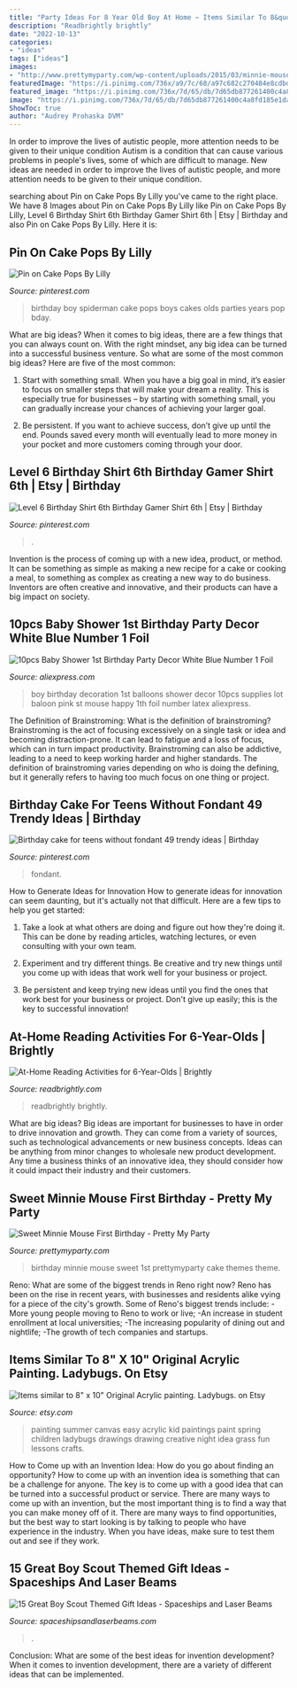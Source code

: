 ```yaml
---
title: "Party Ideas For 8 Year Old Boy At Home ~ Items Similar To 8&quot; X 10&quot; Original Acrylic Painting. Ladybugs. On Etsy"
description: "Readbrightly brightly"
date: "2022-10-13"
categories:
- "ideas"
tags: ["ideas"]
images:
- "http://www.prettymyparty.com/wp-content/uploads/2015/03/minnie-mouse-first-birthday-ideas.jpg"
featuredImage: "https://i.pinimg.com/736x/a9/7c/68/a97c682c270484e8cdbd4d98b547fdc2.jpg"
featured_image: "https://i.pinimg.com/736x/7d/65/db/7d65db877261400c4a8fd185e1da4da8---year-old-boy-boy-birthday-parties.jpg"
image: "https://i.pinimg.com/736x/7d/65/db/7d65db877261400c4a8fd185e1da4da8---year-old-boy-boy-birthday-parties.jpg"
ShowToc: true
author: "Audrey Prohaska DVM"
---
```



In order to improve the lives of autistic people, more attention needs to be given to their unique condition
Autism is a condition that can cause various problems in people's lives, some of which are difficult to manage. New ideas are needed in order to improve the lives of autistic people, and more attention needs to be given to their unique condition.

	

		
searching about Pin on Cake Pops By Lilly you've came to the right place. We have 8 Images about Pin on Cake Pops By Lilly like Pin on Cake Pops By Lilly, Level 6 Birthday Shirt 6th Birthday Gamer Shirt 6th | Etsy | Birthday and also Pin on Cake Pops By Lilly. Here it is:
		
    
## Pin On Cake Pops By Lilly

<img loading=lazy src="https://i.pinimg.com/736x/7d/65/db/7d65db877261400c4a8fd185e1da4da8---year-old-boy-boy-birthday-parties.jpg" onerror="this.onerror=null;this.src='https://tse2.mm.bing.net/th?id=OIP.osjExFk1WsSp6h7nxrTsjAHaJ6&amp;pid=15.1';" alt="Pin on Cake Pops By Lilly">

_Source: pinterest.com_

>birthday boy spiderman cake pops boys cakes olds parties years pop bday. 

	

What are big ideas?
When it comes to big ideas, there are a few things that you can always count on. With the right mindset, any big idea can be turned into a successful business venture. So what are some of the most common big ideas? Here are five of the most common:
1. Start with something small. When you have a big goal in mind, it’s easier to focus on smaller steps that will make your dream a reality. This is especially true for businesses – by starting with something small, you can gradually increase your chances of achieving your larger goal.

2. Be persistent. If you want to achieve success, don’t give up until the end. Pounds saved every month will eventually lead to more money in your pocket and more customers coming through your door.

    
## Level 6 Birthday Shirt 6th Birthday Gamer Shirt 6th | Etsy | Birthday

<img loading=lazy src="https://i.pinimg.com/736x/a9/7c/68/a97c682c270484e8cdbd4d98b547fdc2.jpg" onerror="this.onerror=null;this.src='https://tse2.mm.bing.net/th?id=OIP.h63LWnfL_V7v5tc1PiklkwHaHa&amp;pid=15.1';" alt="Level 6 Birthday Shirt 6th Birthday Gamer Shirt 6th | Etsy | Birthday">

_Source: pinterest.com_

>. 

	

Invention is the process of coming up with a new idea, product, or method. It can be something as simple as making a new recipe for a cake or cooking a meal, to something as complex as creating a new way to do business. Inventors are often creative and innovative, and their products can have a big impact on society.

    
## 10pcs Baby Shower 1st Birthday Party Decor White Blue Number 1 Foil

<img loading=lazy src="https://ae01.alicdn.com/kf/HTB1k3fFmHsTMeJjy1zcq6xAgXXaA/10pcs-Baby-Shower-1st-Birthday-Party-Decor-White-Blue-Number-1-Foil-Balloons-Supplies-Baby-boy.jpg" onerror="this.onerror=null;this.src='https://tse2.mm.bing.net/th?id=OIP.GE55UYdqrj6X5N_3QM59qAHaHa&amp;pid=15.1';" alt="10pcs Baby Shower 1st Birthday Party Decor White Blue Number 1 Foil">

_Source: aliexpress.com_

>boy birthday decoration 1st balloons shower decor 10pcs supplies lot baloon pink st mouse happy 1th foil number latex aliexpress. 

	

The Definition of Brainstroming: What is the definition of brainstroming?
Brainstroming is the act of focusing excessively on a single task or idea and becoming distraction-prone. It can lead to fatigue and a loss of focus, which can in turn impact productivity. Brainstroming can also be addictive, leading to a need to keep working harder and higher standards. The definition of brainstroming varies depending on who is doing the defining, but it generally refers to having too much focus on one thing or project.

    
## Birthday Cake For Teens Without Fondant 49 Trendy Ideas | Birthday

<img loading=lazy src="https://i.pinimg.com/736x/70/5c/e4/705ce4d45932627fa2576e101ccafb70.jpg" onerror="this.onerror=null;this.src='https://tse3.mm.bing.net/th?id=OIP.WROKSNyc2TDp28svAu7fpgAAAA&amp;pid=15.1';" alt="Birthday cake for teens without fondant 49 trendy ideas | Birthday">

_Source: pinterest.com_

>fondant. 

	

How to Generate Ideas for Innovation
How to generate ideas for innovation can seem daunting, but it's actually not that difficult. Here are a few tips to help you get started:
1. Take a look at what others are doing and figure out how they're doing it. This can be done by reading articles, watching lectures, or even consulting with your own team.

2. Experiment and try different things. Be creative and try new things until you come up with ideas that work well for your business or project.

3. Be persistent and keep trying new ideas until you find the ones that work best for your business or project. Don't give up easily; this is the key to successful innovation!

    
## At-Home Reading Activities For 6-Year-Olds | Brightly

<img loading=lazy src="https://assets.readbrightly.com/wp-content/uploads/2015/09/reading-activities-6yr-olds-feat.jpg" onerror="this.onerror=null;this.src='https://tse3.mm.bing.net/th?id=OIP.YSwpkozvhssLDRbBzta1BQHaFS&amp;pid=15.1';" alt="At-Home Reading Activities for 6-Year-Olds | Brightly">

_Source: readbrightly.com_

>readbrightly brightly. 

	

What are big ideas?
Big ideas are important for businesses to have in order to drive innovation and growth. They can come from a variety of sources, such as technological advancements or new business concepts. Ideas can be anything from minor changes to wholesale new product development. Any time a business thinks of an innovative idea, they should consider how it could impact their industry and their customers.

    
## Sweet Minnie Mouse First Birthday - Pretty My Party

<img loading=lazy src="http://www.prettymyparty.com/wp-content/uploads/2015/03/minnie-mouse-first-birthday-ideas.jpg" onerror="this.onerror=null;this.src='https://tse2.mm.bing.net/th?id=OIP.26_fk2zHF8KfJsgeCNcOxgHaKl&amp;pid=15.1';" alt="Sweet Minnie Mouse First Birthday - Pretty My Party">

_Source: prettymyparty.com_

>birthday minnie mouse sweet 1st prettymyparty cake themes theme. 

	

Reno: What are some of the biggest trends in Reno right now?
Reno has been on the rise in recent years, with businesses and residents alike vying for a piece of the city's growth. Some of Reno's biggest trends include: 
 -More young people moving to Reno to work or live; 
-An increase in student enrollment at local universities; 
-The increasing popularity of dining out and nightlife; 
-The growth of tech companies and startups.

    
## Items Similar To 8&quot; X 10&quot; Original Acrylic Painting. Ladybugs. On Etsy

<img loading=lazy src="https://img0.etsystatic.com/016/0/7316904/il_570xN.463962222_kb5x.jpg" onerror="this.onerror=null;this.src='https://tse2.mm.bing.net/th?id=OIP.l2434S-mhhRTBiaw8n2E1QHaJ4&amp;pid=15.1';" alt="Items similar to 8&quot; x 10&quot; Original Acrylic painting. Ladybugs. on Etsy">

_Source: etsy.com_

>painting summer canvas easy acrylic kid paintings paint spring children ladybugs drawings drawing creative night idea grass fun lessons crafts. 

	

How to Come up with an Invention Idea: How do you go about finding an opportunity?
How to come up with an invention idea is something that can be a challenge for anyone. The key is to come up with a good idea that can be turned into a successful product or service. There are many ways to come up with an invention, but the most important thing is to find a way that you can make money off of it. There are many ways to find opportunities, but the best way to start looking is by talking to people who have experience in the industry. When you have ideas, make sure to test them out and see if they work.

    
## 15 Great Boy Scout Themed Gift Ideas - Spaceships And Laser Beams

<img loading=lazy src="https://spaceshipsandlaserbeams.com/wp-content/uploads/2015/09/boy-scout-gift-ideas.jpg" onerror="this.onerror=null;this.src='https://tse3.mm.bing.net/th?id=OIP.6vrpzcyFWtBVdWaxK0fZlwHaLH&amp;pid=15.1';" alt="15 Great Boy Scout Themed Gift Ideas - Spaceships and Laser Beams">

_Source: spaceshipsandlaserbeams.com_

>. 

	

Conclusion: What are some of the best ideas for invention development?
When it comes to invention development, there are a variety of different ideas that can be implemented.

